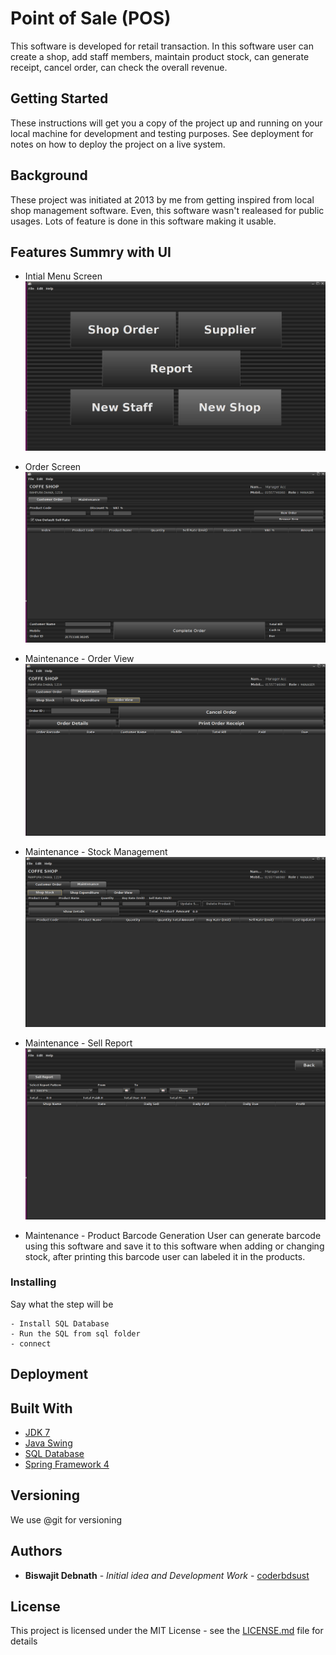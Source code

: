 # Point of Sale (POS)

This software is developed for retail transaction. In this software user can create a shop, add staff members, maintain product stock, can generate receipt, cancel order, can check the overall revenue.

## Getting Started

These instructions will get you a copy of the project up and running on your local machine for development and testing purposes. See deployment for notes on how to deploy the project on a live system.

## Background

These project was initiated at 2013 by me from getting inspired from local shop management software. Even, this software wasn't realeased for public usages. Lots of feature is done in this software making it usable.

## Features Summry with UI

* Intial Menu Screen
![Intial Menu](https://github.com/coderbdsust/pos/blob/master/png/menu.png)

* Order Screen
![Order Screen](https://github.com/coderbdsust/pos/blob/master/png/order.png)

* Maintenance - Order View
![Previous Order List](https://github.com/coderbdsust/pos/blob/master/png/previous%20order%20list.png)

* Maintenance - Stock Management
![Shop Product Stock](https://github.com/coderbdsust/pos/blob/master/png/shop_stock.png)

* Maintenance - Sell Report
![Shop Sell Report](https://github.com/coderbdsust/pos/blob/master/png/report.png)

* Maintenance - Product Barcode Generation
User can generate barcode using this software and save it to this software when adding or changing stock, after printing this barcode user can labeled it in the products.


### Installing
Say what the step will be

```
- Install SQL Database
- Run the SQL from sql folder
- connect
```

## Deployment

## Built With
* [JDK 7](https://www.oracle.com/de/java/technologies/javase/javase7-archive-downloads.html "JDK 7 Home Page")
* [Java Swing](https://docs.oracle.com/javase/tutorial/uiswing/ "Java Swing")
* [SQL Database](https://www.mysql.com/ "SQL Database")
* [Spring Framework 4](https://spring.io/ "Spring Framework")


## Versioning

We use @git for versioning

## Authors

* **Biswajit Debnath** - *Initial idea and Development Work* - [coderbdsust](https://www.linkedin.com/in/coderbd/)

## License

This project is licensed under the MIT License - see the [LICENSE.md](LICENSE.md) file for details